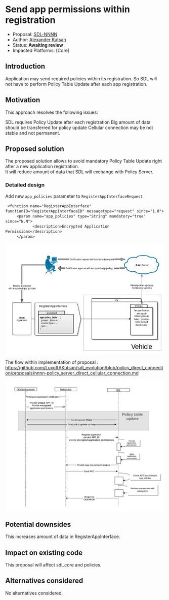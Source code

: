 # Send app permissions within registration

* Proposal: [SDL-NNNN](nnnn-send_permissions_within_app_register.md)
* Author: [Alexander Kutsan](https://github.com/LuxoftAKutsan)
* Status: **Awaiting review**
* Impacted Platforms: [Core]

## Introduction
Application may send required policies within its registration. 
So SDL will not have to perform Policy Table Update after each app registration.

## Motivation
This approach resolves the following issues:

SDL requires Policy Update after each registration
Big amount of data should be transferred for policy update 
Cellular connection may be not stable and not permanent.

## Proposed solution
The proposed solution allows to avoid mandatory Policy Table Update right after a new application registration.  
It will reduce amount of data that SDL will exchange with Policy Server.

### Detailed design
Add new `app_policies` parameter to `RegisterAppInterfaceRequest` 

```
 <function name="RegisterAppInterface" functionID="RegisterAppInterfaceID" messagetype="request" since="1.0">
     <param name="app_policies" type="String" mandatory="true" since="N.N">
            <description>Encrypted Application Permissions</description>
     </param>
```

![Architecture Approach](../assets/proposals/nnnn-send_permissions_within_app_register/arhitecture_approach.png)


The flow within implementation of proposal : https://github.com/LuxoftAKutsan/sdl_evolution/blob/policy_direct_connection/proposals/nnnn-policy_server_direct_cellular_connection.md 

![Registration with sending Application Policies](../assets/proposals/nnnn-send_permissions_within_app_register/register_with_policies.png)

 
## Potential downsides

This increases amount of data in RegisterAppInterface.

## Impact on existing code

This proposal will affect sdl_core and policies.


## Alternatives considered

No alternatives considered. 
